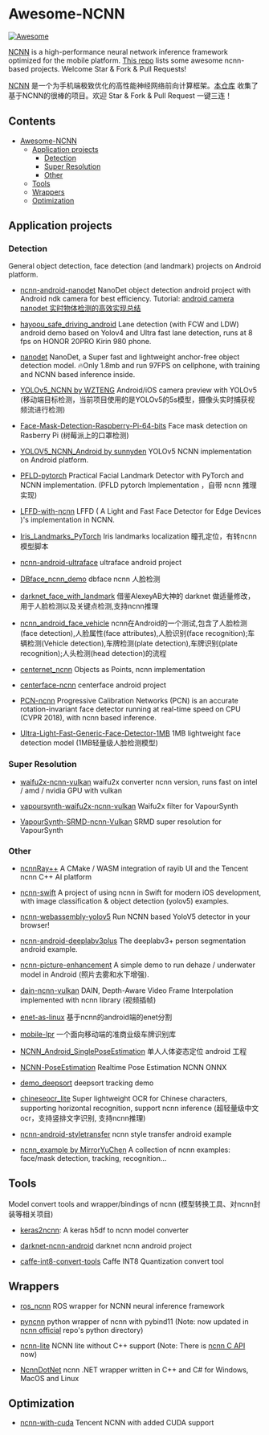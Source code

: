 # Awesome-NCNN

[![Awesome](https://cdn.rawgit.com/sindresorhus/awesome/d7305f38d29fed78fa85652e3a63e154dd8e8829/media/badge.svg)](https://github.com/sindresorhus/awesome)

[NCNN](https://github.com/tencent/ncnn) is a high-performance neural network inference framework optimized for the mobile platform. [This repo](https://github.com/zchrissirhcz/awesome-ncnn) lists some awesome ncnn-based projects. Welcome Star & Fork & Pull Requests!

[NCNN](https://github.com/tencent/ncnn) 是一个为手机端极致优化的高性能神经网络前向计算框架。[本仓库](https://github.com/zchrissirhcz/awesome-ncnn) 收集了基于NCNN的很棒的项目。欢迎 Star & Fork & Pull Request 一键三连！

## Contents
- [Awesome-NCNN](#awesome-ncnn)
    - [Application projects](#application-projects)
        - [Detection](#detection)
        - [Super Resolution](#super-resolution)
        - [Other](#other)
    - [Tools](#tools)
    - [Wrappers](#wrappers)
    - [Optimization](#optimization)
## Application projects
### Detection

General object detection, face detection (and landmark) projects on Android platform.

- [ncnn-android-nanodet](https://github.com/nihui/ncnn-android-nanodet) NanoDet object detection android project with Android ndk camera for best efficiency. Tutorial: [android camera nanodet 实时物体检测的高效实现总结](https://zhuanlan.zhihu.com/p/356991989)

- [hayoou_safe_driving_android](https://github.com/youkpan/hayoou_safe_driving_android) Lane detection (with FCW and LDW) android demo based on Yolov4 and Ultra fast lane detection, runs at 8 fps on HONOR 20PRO Kirin 980 phone.

- [nanodet](https://github.com/RangiLyu/nanodet) NanoDet, a Super fast and lightweight anchor-free object detection model. 🔥Only 1.8mb and run 97FPS on cellphone, with training and NCNN based inference inside.

- [YOLOv5_NCNN by WZTENG](https://github.com/WZTENG/YOLOv5_NCNN) Android/iOS camera preview with YOLOv5 (移动端目标检测，当前项目使用的是YOLOv5的5s模型，摄像头实时捕获视频流进行检测)

- [Face-Mask-Detection-Raspberry-Pi-64-bits](https://github.com/Qengineering/Face-Mask-Detection-Raspberry-Pi-64-bits) Face mask detection on Rasberry Pi (树莓派上的口罩检测)

- [YOLOV5_NCNN_Android by sunnyden](https://github.com/sunnyden/YOLOV5_NCNN_Android) YOLOv5 NCNN implementation on Android platform.

- [PFLD-pytorch](https://github.com/polarisZhao/PFLD-pytorch) Practical Facial Landmark Detector with PyTorch and NCNN implementation. (PFLD pytorch Implementation ，自带 ncnn 推理实现)

- [LFFD-with-ncnn](https://github.com/SyGoing/LFFD-with-ncnn) LFFD ( A Light and Fast Face Detector for Edge Devices )'s implementation in NCNN.

- [Iris_Landmarks_PyTorch](https://github.com/ItchyHiker/Iris_Landmarks_PyTorch) Iris landmarks localization 瞳孔定位，有转ncnn模型脚本

- [ncnn-android-ultraface](https://github.com/oaup/ncnn-android-ultraface) ultraface android project

- [DBface_ncnn_demo](https://github.com/yuanluw/DBface_ncnn_demo) dbface ncnn 人脸检测

- [darknet_face_with_landmark](https://github.com/ouyanghuiyu/darknet_face_with_landmark)  借鉴AlexeyAB大神的 darknet 做适量修改，用于人脸检测以及关键点检测,支持ncnn推理

- [ncnn_android_face_vehicle](https://github.com/791136190/ncnn_android_face_vehicle) ncnn在Android的一个测试,包含了人脸检测(face detection),人脸属性(face attributes),人脸识别(face recognition);车辆检测(Vehicle detection),车牌检测(plate detection),车牌识别(plate recognition);人头检测(head detection)的流程

- [centernet_ncnn](https://github.com/wanglaotou/centernet_ncnn) Objects as Points, ncnn implementation

- [centerface-ncnn](https://github.com/JuZiSYJ/centerface-ncnn) centerface android project

- [PCN-ncnn](https://github.com/HandsomeHans/PCN-ncnn) Progressive Calibration Networks (PCN) is an accurate rotation-invariant face detector running at real-time speed on CPU (CVPR 2018), with ncnn based inference.

- [Ultra-Light-Fast-Generic-Face-Detector-1MB](https://github.com/Linzaer/Ultra-Light-Fast-Generic-Face-Detector-1MB) 1MB lightweight face detection model (1MB轻量级人脸检测模型)

### Super Resolution

- [waifu2x-ncnn-vulkan](https://github.com/nihui/waifu2x-ncnn-vulkan) waifu2x converter ncnn version, runs fast on intel / amd / nvidia GPU with vulkan

- [vapoursynth-waifu2x-ncnn-vulkan](https://github.com/Nlzy/vapoursynth-waifu2x-ncnn-vulkan) Waifu2x filter for VapourSynth

- [VapourSynth-SRMD-ncnn-Vulkan](https://github.com/Kiyamou/VapourSynth-SRMD-ncnn-Vulkan) SRMD super resolution for VapourSynth

### Other

- [ncnnRay++](https://github.com/QuantScientist/ncnnRay) A CMake / WASM integration of rayib UI and the Tencent ncnn C++ AI platform

- [ncnn-swift](https://github.com/zhuzilin/ncnn-swift) A project of using ncnn in Swift for modern iOS development, with image classification & object detection (yolov5) examples.

- [ncnn-webassembly-yolov5](https://github.com/nihui/ncnn-webassembly-yolov5) Run NCNN based YoloV5 detector in your browser!

- [ncnn-android-deeplabv3plus](https://github.com/runrunrun1994/ncnn-android-deeplabv3plus) The deeplabv3+ person segmentation android example.

- [ncnn-picture-enhancement](https://github.com/JuZiSYJ/ncnn-picture-enhancement) A simple demo to run dehaze / underwater model in Android (照片去雾和水下增强).

- [dain-ncnn-vulkan](https://github.com/nihui/dain-ncnn-vulkan) DAIN, Depth-Aware Video Frame Interpolation implemented with ncnn library (视频插帧)

- [enet-as-linux](https://github.com/watersink/enet-as-linux) 基于ncnn的android端的enet分割

- [mobile-lpr](https://github.com/xiangweizeng/mobile-lpr) 一个面向移动端的准商业级车牌识别库

- [NCNN_Android_SinglePoseEstimation](https://github.com/ZtoYtoQ/NCNN_Android_SinglePoseEstimation) 单人人体姿态定位 android 工程

- [NCNN-PoseEstimation](https://github.com/ZtoYtoQ/NCNN-PoseEstimation) Realtime Pose Estimation NCNN ONNX 

- [demo_deepsort](https://github.com/ProLing1994/demo_deepsort) deepsort tracking demo

- [chineseocr_lite](https://github.com/ouyanghuiyu/chineseocr_lite) Super lightweight OCR for Chinese characters, supporting horizontal recognition, support ncnn inference (超轻量级中文ocr，支持竖排文字识别, 支持ncnn推理)

- [ncnn-android-styletransfer](https://github.com/nihui/ncnn-android-styletransfer)  ncnn style transfer android example

- [ncnn_example by MirrorYuChen](https://github.com/MirrorYuChen/ncnn_example) A collection of ncnn examples: face/mask detection, tracking, recognition...

## Tools 

Model convert tools and wrapper/bindings of ncnn (模型转换工具、对ncnn封装等相关项目)

- [keras2ncnn](https://github.com/MarsTechHAN/keras2ncnn): A keras h5df to ncnn model converter

- [darknet-ncnn-android](https://github.com/paleomoon/darknet-ncnn-android)  darknet ncnn android project

- [caffe-int8-convert-tools](https://github.com/BUG1989/caffe-int8-convert-tools) Caffe INT8 Quantization convert tool

## Wrappers

- [ros_ncnn](https://github.com/nilseuropa/ros_ncnn) ROS wrapper for NCNN neural inference framework

- [pyncnn](https://github.com/caishanli/pyncnn) python wrapper of ncnn with pybind11 (Note: now updated in [ncnn official](https://github.com/tencent/ncnn) repo's python directory)

- [ncnn-lite](https://github.com/nullptr-leo/ncnn-lite) NCNN lite without C++ support (Note: There is [ncnn C API](https://github.com/Tencent/ncnn/blob/master/src/c_api.h) now)

- [NcnnDotNet](https://github.com/takuya-takeuchi/NcnnDotNet) ncnn .NET wrapper written in C++ and C# for Windows, MacOS and Linux

## Optimization

- [ncnn-with-cuda](https://github.com/atanmarko/ncnn-with-cuda) Tencent NCNN with added CUDA support
